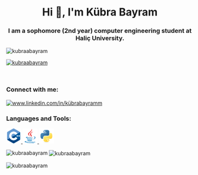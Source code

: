 <h1 align="center">Hi 👋, I'm Kübra Bayram</h1>
<h3 align="center">I am a sophomore (2nd year) computer engineering student at Haliç University.</h3>

<p align="left"> <img src="https://komarev.com/ghpvc/?username=kubraabayram&label=Profile%20views&color=0e75b6&style=flat" alt="kubraabayram" /> </p>

<p align="left"> <a href="https://github.com/ryo-ma/github-profile-trophy"><img src="https://github-profile-trophy.vercel.app/?username=kubraabayram" alt="kubraabayram" /></a> </p>

<p align="left"> <a href="https://twitter.com/" target="blank"><img src="https://img.shields.io/twitter/follow/?logo=twitter&style=for-the-badge" alt="" /></a> </p>

<h3 align="left">Connect with me:</h3>
<p align="left">
<a href="https://linkedin.com/in/www.linkedin.com/in/kübrabayramm" target="blank"><img align="center" src="https://raw.githubusercontent.com/rahuldkjain/github-profile-readme-generator/master/src/images/icons/Social/linked-in-alt.svg" alt="www.linkedin.com/in/kübrabayramm" height="30" width="40" /></a>
</p>

<h3 align="left">Languages and Tools:</h3>
<p align="left"> <a href="https://www.w3schools.com/cpp/" target="_blank" rel="noreferrer"> <img src="https://raw.githubusercontent.com/devicons/devicon/master/icons/cplusplus/cplusplus-original.svg" alt="cplusplus" width="40" height="40"/> </a> <a href="https://www.java.com" target="_blank" rel="noreferrer"> <img src="https://raw.githubusercontent.com/devicons/devicon/master/icons/java/java-original.svg" alt="java" width="40" height="40"/> </a> <a href="https://www.python.org" target="_blank" rel="noreferrer"> <img src="https://raw.githubusercontent.com/devicons/devicon/master/icons/python/python-original.svg" alt="python" width="40" height="40"/> </a> </p>

<p><img align="left" src="https://github-readme-stats.vercel.app/api/top-langs?username=kubraabayram&show_icons=true&locale=en&layout=compact" alt="kubraabayram" /></p>

<p>&nbsp;<img align="center" src="https://github-readme-stats.vercel.app/api?username=kubraabayram&show_icons=true&locale=en" alt="kubraabayram" /></p>

<p><img align="center" src="https://github-readme-streak-stats.herokuapp.com/?user=kubraabayram&" alt="kubraabayram" /></p>
